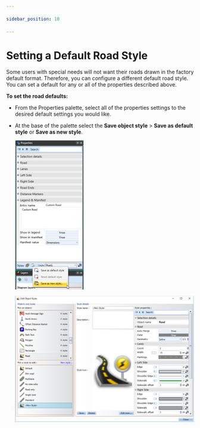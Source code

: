 ```yaml
---

sidebar_position: 10

---
```

# Setting a Default Road Style

Some users with special needs will not want their roads drawn in the factory default format. Therefore, you can configure a different default road style. You can set a default for any or all of the properties described above.

**To set the road defaults:**

- From the Properties palette, select all of the properties settings to the desired default settings you would like.
- At the base of the palette select the **Save object style** > **Save as default style** or **Save as new style**.

    ![Save_object_style](./assets/Save_object_style.png)

    ![Save_as_new_style_window](./assets/Save_as_new_style_window.png)
